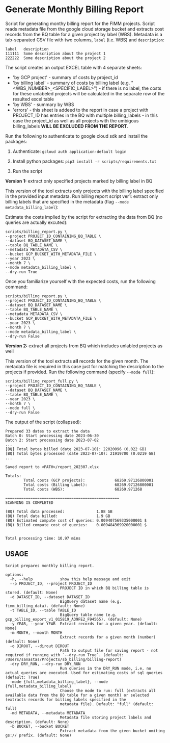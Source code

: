 # Generate Monthly Billing Report

Script for generating monthy billing report for the FIMM projects. Script reads metadata file from the google cloud storage bucket and extracts cost records from the BQ table for a given project by label (WBS). Metadata is a tab-separated CSV file with two columns, `label` (i.e. WBS) and `description`:
```
label	description
111111	Some description about the project 1
222222	Some description about the project 2
```

The script creates an output EXCEL table with 4 separate sheets: 
- 'by GCP project' - summary of costs by project_id
- 'by billing label' - summary of costs by billing label (e.g. "<WBS_NUMBER>_<SPECIFIC_LABEL>") - if there is no label, the costs for these unlabeled projects will be calculated in the separate row of the resulted excel table
- 'by WBS' - summary by WBS
- 'errors' - this sheet is addeed to the report in case a project with PROJECT_ID has entries in the BQ with multiple billing_labels - in this case the project_id as well as all projects with the umbigous billing_labels **WILL BE EXCLUDED FROM THE REPORT**.


Run the following to authenticate to google cloud sdk and install the packages:

1. Authenticate: `gcloud auth application-default login`

2. Install python packages: `pip3 install -r scripts/requirements.txt`

3. Run the script

**Version 1:** extract only specified projects marked by billing label in BQ

This version of the tool extracts only projects with the billing label specified in the provided input metadata. Run billing report script ver1: extract only billing labels that are specified in the metadata (flag `--mode metadata_billing_label`):

Estimate the costs implied by the script for extracting the data from BQ (no queries are actually excuted):
```
scripts/billing_report.py \
--project PROJECT_ID_CONTAINING_BQ_TABLE \
--dataset BQ_DATASET_NAME \
--table BQ_TABLE_NAME \
--metadata METADATA_CSV \
--bucket GCP_BUCKET_WITH_METADATA_FILE \
--year 2023 \
--month 7 \
--mode metadata_billing_label \
--dry-run True 
```

Once you familiarize yourself with the expected costs, run the following command:
```
scripts/billing_report.py \
--project PROJECT_ID_CONTAINING_BQ_TABLE \
--dataset BQ_DATASET_NAME \
--table BQ_TABLE_NAME \
--metadata METADATA_CSV \
--bucket GCP_BUCKET_WITH_METADATA_FILE \
--year 2023 \
--month 7 \
--mode metadata_billing_label \
--dry-run False

```


**Version 2:** extract all projects from BQ which includes unlabled projects as well

This version of the tool extracts **all** records for the given month. The metadata file is required in this case just for matching the description to the projects if provided. Run the following command (specify `--mode full`):

```
scripts/billing_report_full.py \
--project PROJECT_ID_CONTAINING_BQ_TABLE \
--dataset BQ_DATASET_NAME \
--table BQ_TABLE_NAME \
--year 2023 \
--month 7 \
--mode full \
--dry-run False
```

The output of the script (collapsed):
```
Prepared 33 dates to extract the data
Batch 0: Start processing date 2023-06-30
Batch 2: Start processing date 2023-07-02
...
[BQ] Total bytes billed (date 2023-07-10): 22020096 (0.022 GB)
[BQ] Total bytes processed (date 2023-07-10): 21919700 (0.0219 GB)
...

Saved report to <PATH>/report_202307.xlsx

Totals:
        Total costs (GCP projects):             68269.97126800001
        Total costs (Billing Label):            68269.97126800001
        Total costs (WBS):                      68269.971268

==================================================
SCANNING IS COMPLETED

(BQ) Total data processed:              1.88 GB
(BQ) Total data billed:                 1.9 GB
(BQ) Estimated compute cost of queries: 0.009407569335000001 $
(BQ) Billed compute cost of queries:    0.009484369920000001 $


Total processing time: 10.97 mins
```

## USAGE

```
Script prepares monthly billing report.

options:
  -h, --help            show this help message and exit
  --p PROJECT_ID, --project PROJECT_ID
                        PROJECT ID in which BQ billing table is stored. (default: None)
  -d DATASET_ID, --dataset DATASET_ID
                        BigQuery dataset name (e.g. fimm_billing_data). (default: None)
  -t TABLE_ID, --table TABLE_ID
                        BigQuery table name (e.g. gcp_billing_export_v1_015819_A39FE2_F94565). (default: None)
  -y YEAR, --year YEAR  Extract records for a given year. (default: None)
  -m MONTH, --month MONTH
                        Extract records for a given month (number) (default: None)
  -o DIROUT, --dirout DIROUT
                        Path to output file for saving report - not required if running with `--dry-run True`. (default: /Users/sanastas/Projects/sb_billing/billing-report)
  -dry DRY_RUN, --dry-run DRY_RUN
                        Run queries in the DRY_RUN mode, i.e. no actual queries are executed. Used for estimating costs of sql queries (default: True)
  -mode {full,metadata_billing_label}, --mode {full,metadata_billing_label}
                        Choose the mode to run: full (extracts all available data from the BQ table for a given month) or selected (extracts records for billing labels specified in the
                        metadata file). Default: "full" (default: full)
  -md METADATA, --metadata METADATA
                        Metadata file storing project labels and description. (default: None)
  -b BUCKET, --bucket BUCKET
                        Extract metadata from the given bucket omiting gs:// prefix. (default: None)

```


